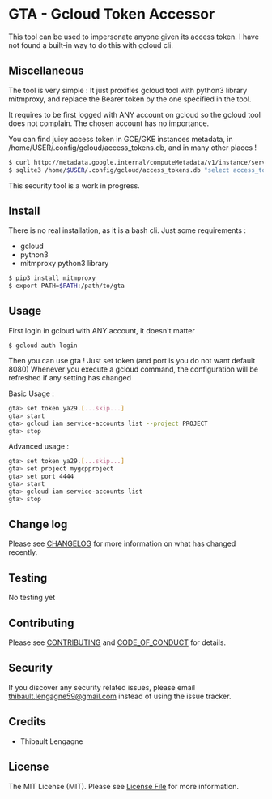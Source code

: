 # GTA - Gcloud Token Accessor

This tool can be used to impersonate anyone given its access token. I have not found a built-in way to do this with gcloud cli.


## Miscellaneous

The tool is very simple : It just proxifies gcloud tool with python3 library mitmproxy, and replace the Bearer token by the one specified in the tool.

It requires to be first logged with ANY account on gcloud so the gcloud tool does not complain. The chosen account has no importance.

You can find juicy access token in GCE/GKE instances metadata, in /home/USER/.config/gcloud/access_tokens.db, and in many other places !


``` bash
$ curl http://metadata.google.internal/computeMetadata/v1/instance/service-accounts/$SERVICE_ACCOUNT/token -H 'Metadata-Flavor: Google'
$ sqlite3 /home/$USER/.config/gcloud/access_tokens.db "select access_token from access_tokens;"
```

This security tool is a work in progress.

## Install

There is no real installation, as it is a bash cli. Just some requirements :

* gcloud
* python3
* mitmproxy python3 library

``` bash
$ pip3 install mitmproxy
$ export PATH=$PATH:/path/to/gta
```

## Usage

First login in gcloud with ANY account, it doesn't matter
```
$ gcloud auth login
```

Then you can use gta ! 
Just set token (and port is you do not want default 8080)
Whenever you execute a gcloud command, the configuration will be refreshed if any setting has changed


Basic Usage :
``` bash
gta> set token ya29.[...skip...]
gta> start
gta> gcloud iam service-accounts list --project PROJECT
gta> stop
```

Advanced usage :
``` bash
gta> set token ya29.[...skip...]
gta> set project mygcpproject
gta> set port 4444
gta> start
gta> gcloud iam service-accounts list
gta> stop
```

## Change log

Please see [CHANGELOG](CHANGELOG.md) for more information on what has changed recently.

## Testing

No testing yet

## Contributing

Please see [CONTRIBUTING](CONTRIBUTING.md) and [CODE_OF_CONDUCT](CODE_OF_CONDUCT.md) for details.

## Security

If you discover any security related issues, please email thibault.lengagne59@gmail.com instead of using the issue tracker.

## Credits

- Thibault Lengagne

## License

The MIT License (MIT). Please see [License File](LICENSE) for more information.
